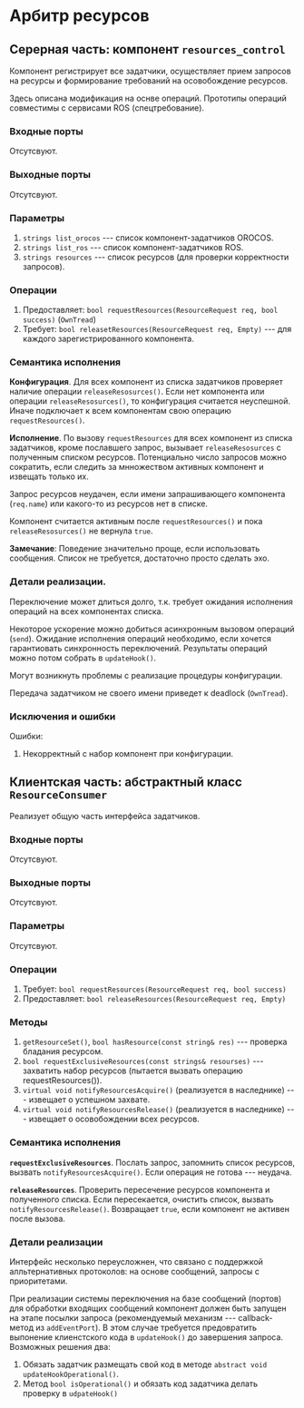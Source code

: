Арбитр ресурсов
======================


Серерная часть: компонент `resources_control`
---------------------------------------------

Компонент регистрирует все задатчики, осуществляет прием запросов на ресурсы и формирование требований на осовобождение ресурсов.

Здесь описана модификация на оснве операций. Прототипы операций совместимы с сервисами ROS (спецтребование). 

### Входные порты

Отсутсвуют.

### Выходные порты

Отсутсвуют.

### Параметры

1. `strings list_orocos` --- список компонент-задатчиков OROCOS.
1. `strings list_ros` --- список компонент-задатчиков ROS.
1. `strings resources` --- список ресурсов (для проверки корректности запросов).

### Операции

1. Предоставляет: `bool requestResources(ResourceRequest req, bool success)` (`OwnTread`)
1. Требует: `bool releasetResources(ResourceRequest req, Empty)` --- для каждого зарегистрированного компонента.

### Семантика исполнения

**Конфигурация**. Для всех компонент из списка задатчиков проверяет  наличие операции `releaseResosurces()`.
Если нет компонента или операции `releaseResosurces()`, то конфигурация 
считается неуспешной. Иначе подключает к всем компонентам  свою операцию `requestResources()`.

**Исполнение**. По вызову `requestResources` для всех компонент из списка задатчиков, кроме пославшего запрос, 
вызывает `releaseResosurces` с полученным списком ресурсов. Потенциально число запросов можно сократить, 
если следить за мнножеством активных компонент и извещать только их.

Запрос ресурсов неудачен, если имени запрашивающего компонента (`req.name`) или какого-то из ресурсов нет в списке. 

Компонент считается активным после `requestResources()` и пока `releaseResosurces()` не вернула `true`.

**Замечание**: Поведение значительно проще, если использовать сообщения. Список не требуется, достаточно просто сделать эхо.


### Детали реализации.

Переключение может длиться долго, т.к. требует ожидания исполнения операций на всех компонентах списка.

Некоторое ускорение можно добиться асинхронным вызовом операций (`send`). 
Ожидание исполнения операций необходимо, если хочется гарантиовать синхронность переключений.
Результаты операций можно потом собрать в `updateHook()`.

Могут возникнуть проблемы с реализацие процедуры конфигурации. 

Передача задатчиком не своего имени приведет к deadlock (`OwnTread`).

### Исключения и ошибки

Ошибки:
1. Некорректный с набор компонент при конфигурации.


Клиентская часть: абстрактный класс `ResourceConsumer`
-----------------------------------------------------

Реализует общую часть интерфейса задатчиков.

### Входные порты

Отсутсвуют.

### Выходные порты

Отсутсвуют.

### Параметры

Отсутсвуют.

### Операции

1. Требует: `bool requestResources(ResourceRequest req, bool success)` 
1. Предоставляет: `bool releaseResources(ResourceRequest req, Empty)`

### Методы

1. `getResourceSet()`, `bool hasResource(const string& res)` --- проверка бладания ресурсом.
2. `bool requestExclusiveResources(const strings& resourses)` --- захватить набор ресурсов (пытается вызвать операцию requestResources()).
3. `virtual void notifyResourcesAcquire()` (реализуется в наследнике) --- извещает о успешном захвате.
4. `virtual void notifyResourcesRelease()` (реализуется в наследнике) --- извещает о осовобождении всех ресурсов.

### Семантика исполнения

**`requestExclusiveResources`**. Послать запрос, запомнить список ресурсов, вызвать `notifyResourcesAcquire()`. Если операция не готова --- неудача.

**`releaseResources`**. Проверить пересечение ресурсов компонента и полученного списка. Если пересекается, очистить список, вызвать `notifyResourcesRelease()`. 
Возвращает `true`, если компонент не активен после вызова.

### Детали реализации

Интерфейс несколько переусложнен, что связано с поддержкой алльтернативных протоколов: на основе сообщений, запросы с приоритетами.

При реализации системы переключения на базе сообщений (портов) для обработки входящих сообщений компонент должен быть запущен на этапе посылки запроса (рекомендуемый механизм --- callback-метод из `addEventPort`).
В этом случае требуется предовратить выпонение клиенстского кода в `updateHook()` до завершения запроса. Возможных решения два:

1. Обязать задатчик размещать свой код в методе `abstract void updateHookOperational()`.
2. Метод `bool isOperational()` и обязать код задатчика делать проверку в `udpateHook()`

